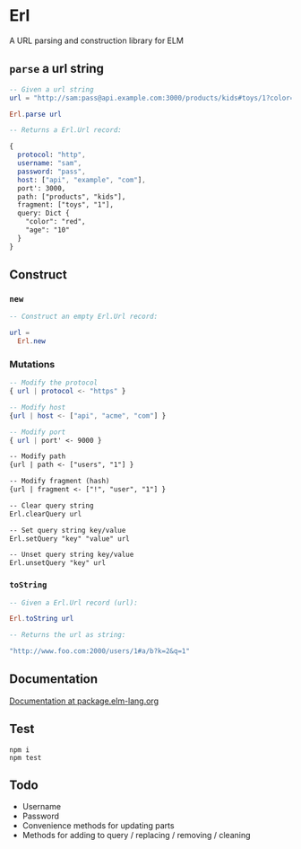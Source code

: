 # Erl

A URL parsing and construction library for ELM

## `parse` a url string

```elm
-- Given a url string
url = "http://sam:pass@api.example.com:3000/products/kids#toys/1?color=red&age=10"

Erl.parse url 

-- Returns a Erl.Url record:

{
  protocol: "http",
  username: "sam",
  password: "pass",
  host: ["api", "example", "com"],
  port': 3000,
  path: ["products", "kids"],
  fragment: ["toys", "1"],
  query: Dict {
    "color": "red",
    "age": "10"
  }
}
```

## Construct

### `new`

```elm
-- Construct an empty Erl.Url record:

url = 
  Erl.new
```

### Mutations

```elm
-- Modify the protocol
{ url | protocol <- "https" }

-- Modify host
{url | host <- ["api", "acme", "com"] }

-- Modify port
{ url | port' <- 9000 }

-- Modify path
{url | path <- ["users", "1"] }

-- Modify fragment (hash)
{url | fragment <- ["!", "user", "1"] }

-- Clear query string
Erl.clearQuery url

-- Set query string key/value
Erl.setQuery "key" "value" url

-- Unset query string key/value
Erl.unsetQuery "key" url
```

### `toString`

```elm
-- Given a Erl.Url record (url):

Erl.toString url 

-- Returns the url as string:

"http://www.foo.com:2000/users/1#a/b?k=2&q=1"
```

## Documentation

[Documentation at package.elm-lang.org](http://package.elm-lang.org/packages/sporto/erl/latest/Erl)

## Test

```
npm i
npm test
```

## Todo

- Username
- Password
- Convenience methods for updating parts
- Methods for adding to query / replacing / removing / cleaning
